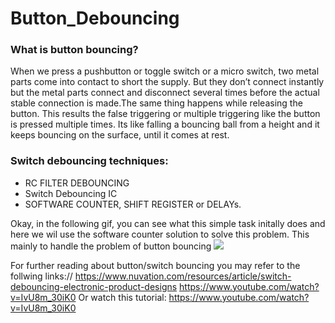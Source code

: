 # Button_Debouncing


### What is button bouncing?
When we press a pushbutton or toggle switch or a micro switch, two metal parts come into contact to short the supply. But they don’t connect instantly but the metal parts connect and disconnect several times before the actual stable connection is made.The same thing happens while releasing the button. This results the false triggering or multiple triggering like the button is pressed multiple times. Its like falling a bouncing ball from a height and it keeps bouncing on the surface, until it comes at rest.

### Switch debouncing techniques:
* RC FILTER DEBOUNCING
* Switch Debouncing IC
* SOFTWARE COUNTER, SHIFT REGISTER or DELAYs.

Okay, in the following gif, you can see what this simple task initally does and here we wil use the software counter solution to solve this problem.
This mainly to handle the problem of button bouncing
![](https://github.com/MahmoudMostafaTayee/Button_Debouncing/blob/main/Button%20to%20switch%20between%20leds.gif)


For further reading about button/switch bouncing you may refer to the follwing links://
https://www.nuvation.com/resources/article/switch-debouncing-electronic-product-designs
https://www.youtube.com/watch?v=IvU8m_30iK0
Or watch this tutorial:
https://www.youtube.com/watch?v=IvU8m_30iK0
